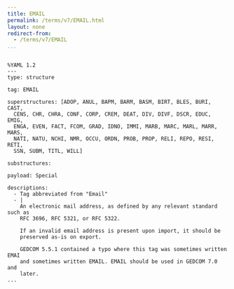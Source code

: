 ```yaml
---
title: EMAIL
permalink: /terms/v7/EMAIL.html
layout: none
redirect-from:
  - /terms/v7/EMAIL
...
```


```

%YAML 1.2
---
type: structure

tag: EMAIL

superstructures: [ADOP, ANUL, BAPM, BARM, BASM, BIRT, BLES, BURI, CAST, 
  CENS, CHR, CHRA, CONF, CORP, CREM, DEAT, DIV, DIVF, DSCR, EDUC, EMIG, 
  ENGA, EVEN, FACT, FCOM, GRAD, IDNO, IMMI, MARB, MARC, MARL, MARR, MARS, 
  NATI, NATU, NCHI, NMR, OCCU, ORDN, PROB, PROP, RELI, REPO, RESI, RETI, 
  SSN, SUBM, TITL, WILL]

substructures:

payload: Special

descriptions:
  - Tag abbreviated from "Email"
  - |
    An electronic mail address, as defined by any relevant standard such as
    RFC 3696, RFC 5321, or RFC 5322.
    
    If an invalid email address is present upon import, it should be
    preserved as-is on export.
    
    GEDCOM 5.5.1 contained a typo where this tag was sometimes written EMAI
    and sometimes written EMAIL. EMAIL should be used in GEDCOM 7.0 and
    later.
...

```